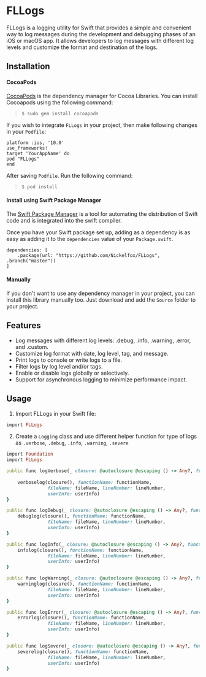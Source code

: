 # FLLogs
FLLogs is a logging utility for Swift that provides a simple and convenient way to log messages during the development and debugging phases of an iOS or macOS app. It allows developers to log messages with different log levels and customize the format and destination of the logs.

## Installation
#### <i class="icon-file"></i>**CocoaPods**
[CocoaPods](https://cocoapods.org) is the dependency manager for Cocoa Libraries. You can install Cocoapods using the following command:

> `$ sudo gem install cocoapods`

If you wish to integrate `FLLogs` in your project, then make following changes in your `Podfile`:

```  
platform :ios, '10.0'
use_frameworks!
target 'YourAppName' do
pod "FLLogs"
end
```

After saving `Podfile`. Run the following command:

> `$ pod install`


#### <i class="icon-pencil"></I>**Install using Swift Package Manager**

The [Swift Package Manager](https://swift.org/package-manager) is a tool for automating the distribution of Swift code and is integrated into the swift compiler.

Once you have your Swift package set up, adding as a dependency is as easy as adding it to the ```dependencies``` value of your ```Package.swift```.

```
dependencies: [
    .package(url: "https://github.com/Nickelfox/FLLogs", .branch("master"))
]
```
#### <i class="icon-pencil"></I>**Manually**
If you don't want to use any dependency manager in your project, you can install this library manually too.
Just download and add the `Source` folder to your project.

## Features

- Log messages with different log levels: .debug, .info, .warning, .error, and .custom.
- Customize log format with date, log level, tag, and message.
- Print logs to console or write logs to a file.
- Filter logs by log level and/or tags.
- Enable or disable logs globally or selectively.
- Support for asynchronous logging to minimize performance impact.

## Usage

1. Import FLLogs in your Swift file:
```ruby
import FLLogs
```


2. Create a `Logging` class and use different helper function for type of logs as `.verbose`, `.debug`, `.info`, `.warning`, `.severe`
```ruby
import Foundation
import FLLogs

public func logVerbose(_ closure: @autoclosure @escaping () -> Any?, functionName: StaticString = #function, fileName: StaticString = #file, lineNumber: Int = #line, userInfo: [String: Any] = [:]) {
    
    verboselog(closure(), functionName: functionName,
               fileName: fileName, lineNumber: lineNumber,
               userInfo: userInfo)
}

public func logDebug(_ closure: @autoclosure @escaping () -> Any?, functionName: StaticString = #function, fileName: StaticString = #file, lineNumber: Int = #line, userInfo: [String: Any] = [:]) {
    debuglog(closure(), functionName: functionName,
               fileName: fileName, lineNumber: lineNumber,
               userInfo: userInfo)
}

public func logInfo(_ closure: @autoclosure @escaping () -> Any?, functionName: StaticString = #function, fileName: StaticString = #file, lineNumber: Int = #line, userInfo: [String: Any] = [:]) {
    infolog(closure(), functionName: functionName,
               fileName: fileName, lineNumber: lineNumber,
               userInfo: userInfo)
}

public func logWarning(_ closure: @autoclosure @escaping () -> Any?, functionName: StaticString = #function, fileName: StaticString = #file, lineNumber: Int = #line, userInfo: [String: Any] = [:]) {
    warninglog(closure(), functionName: functionName,
               fileName: fileName, lineNumber: lineNumber,
               userInfo: userInfo)
}

public func logError(_ closure: @autoclosure @escaping () -> Any?, functionName: StaticString = #function, fileName: StaticString = #file, lineNumber: Int = #line, userInfo: [String: Any] = [:]) {
    errorlog(closure(), functionName: functionName,
               fileName: fileName, lineNumber: lineNumber,
               userInfo: userInfo)
}

public func logSevere(_ closure: @autoclosure @escaping () -> Any?, functionName: StaticString = #function, fileName: StaticString = #file, lineNumber: Int = #line, userInfo: [String: Any] = [:]) {
    severelog(closure(), functionName: functionName,
               fileName: fileName, lineNumber: lineNumber,
               userInfo: userInfo)
}
```
